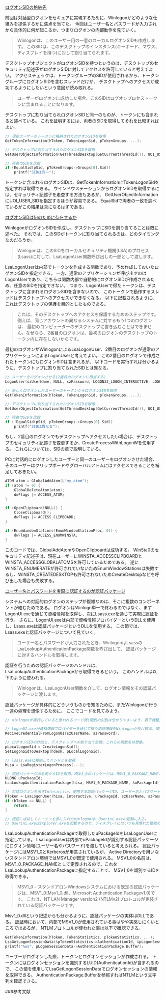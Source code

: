 ﻿
[ログオンSIDの格納先](7.10.2_ユーザーログオンのステップ/01_desk_sid/01_desk_sid.cpp)

前回は対話型ログオンをセキュアに実現するために、Winlogonがどのような仕組みを提供するかに焦点を当てた。
今回はユーザー名とパスワードが入力されから具体的に何が起こるか、つまりログオンの内部動作を見ていく。

>Winlogonは、このユーザー用の一意のローカルログオンSIDも作成します。
>このSIDは、このデスクトップのインスタンス(キーボード、マウス、ディスプレイを持つ)に対して割り当てられます。

デスクトップオブジェクトがログオンSIDを持つというのは、デスクトップのセキュリティ記述子がログオンSIDに対してアクセスを許可していると考えてよい。
アクセスチェックは、トークングループのSIDが使用されるから、トークングループにログオンSIDを含むスレッドだけが、
デスクトップへのアクセスが成功するようにしたいという意図が読み取れる。

>ユーザーがログオンに成功した場合、このSIDはログオンプロセストークンに含まれることになります。

デスクトップに割り当てられログオンSIDと同一のものが、トークンにも含まれると述べている。
これを証明するには、両者のSIDを取得してそれを比較すればよい。

```cpp
// 現在ユーザーのトークンに格納されたログオンSIDを取得
GetTokenInformation(hToken, TokenLogonSid, pTokenGroups, ...);

// デスクトップに割り当てられたログオンSIDを取得
GetUserObjectInformation(GetThreadDesktop(GetCurrentThreadId()), UOI_USER_SID, pSid, ...);

// 両者のSIDを比較
if (EqualSid(pSid, pTokenGroups->Groups[0].Sid))
	printf("SIDは同一");
```

トークンに含まれるログオンSIDは、GetTokenInformationにTokenLogonSidを指定すれば取得できる。
ウインドウステーションからログオンSIDを取得するには、セキュリティ記述子を走査する方法もあるが、
GetUserObjectInformationにUOI_USER_SIDを指定するほうが容易である。
EqualSidで両者の一致を調べているがこの結果は真になるはずである。

[ログオンSIDは何のために存在するか](7.10.2_ユーザーログオンのステップ/02_logon_sid/02_logon_sid.cpp)

WinlogonがログオンSIDを作成し、デスクトップにSIDを割り当てることは既に述べた。
それでは、このSIDがトークンに割り当てられるのは、どのタイミングなのだろうか。

>Winlogonは、このSIDをローカルセキュリティ機関(LSA)のプロセス(Lsass)に対して、LsaLogonUser関数呼び出しの一部として渡します。

LsaLogonUserは内部でトークンを作成する関数であり、予め作成しておいたログオンSIDを指定できる。
一方、通常のアプリケーションが呼び出すのはLogonUserであり、こちらは関数内部で自動的にログオンSIDが作成されるため、任意のSIDを指定できない。
つまり、LogonUserで得たトークンは、デスクトップに含まれるログオンSIDを含まないので、
このトークンで動作するスレッドはデスクトップへのアクセスができなくなる。
以下に記載されるように、これはデスクトップの保護を目的としたものである。

>これは、そのデスクトップへのアクセスを保護するためのステップです。例えば、同じアカウントの異なるシステムに対するもう1つのログオンは、
>最初のコンピューターのデスクトップに書き込むことはできません。なぜなら、2番目のログオンは、最初のログオンのデスクトップのトークン内に存在しないからです。

最初のログオンがWinlogonによるLsaLogonUser、2番目のログオンが通常のアプリケーションによるLogonUserと考えてよい。
この2番目のログオンで作成されたトークンにもログオンSIDは含まれるが、
以下コードを実行すれば分かるように、デスクトップに割り当てられたSIDとは異なる。

```cpp
// ユーザーをログオンさせる(2番目のログオンに相当する)
LogonUser(szUserName, NULL, szPassword, LOGON32_LOGON_INTERACTIVE, LOGON32_PROVIDER_DEFAULT, &hToken);

// 新しくログオンしたユーザーのトークンからログオンSIDを取得
GetTokenInformation(hToken, TokenLogonSid, pTokenGroups, ...);

// デスクトップに割り当てられたログオンSIDを取得
GetUserObjectInformation(GetThreadDesktop(GetCurrentThreadId()), UOI_USER_SID, pSid, ...);

// 両者のSIDを比較
if (!EqualSid(pSid, pTokenGroups->Groups[0].Sid))
	printf("SIDは異なる");
```

もし、2番目のログオンでもデスクトップへアクセスしたい場合は、デスクトップのセキュリティ記述子を変更するか、CreateProcessWithLogonWを使用する。
これらについては、SIDの章で説明している。

PCに対話的にログオンしたユーザーと同一のユーザーをログオンさせた場合、
そのユーザーはクリップボードやグローバルアトムにはアクセスできることを補足しておきたい。

```cpp
ATOM atom = GlobalAddAtom(L"my_atom");
if (atom != 0) {
	GlobalDeleteAtom(atom);
	dwFlags |= ACCESS_ATOM;
}

if (OpenClipboard(NULL)) {
	CloseClipboard();
	dwFlags |= ACCESS_CLIPBOARD;
}

if (EnumWindowStations(EnumWindowStationProc, 0)) {
	dwFlags |= ACCESS_ENUMWINSTA;
}
```

このコードでは、GlobalAddAtomやOpenClipboardは成功する。
WinSta0のセキュリティ記述子は、現在ユーザーにWINSTA_ACCESSCLIPBOARDとWINSTA_ACCESSGLOBALATOMSを許可しているためである。
逆にWINSTA_ENUMERATEが許可されていないためEnumWindowStationsは失敗するし、WINSTA_CREATEDESKTOPも許可されないためCreateDesktopなどを呼び出した場合も失敗する。

[ユーザー名とパスワードを実際に認証するのが認証パッケージ](7.10.2_ユーザーログオンのステップ/03_ntlm/03_ntlm.cpp)

システムへの対話的ログオンのステップが複雑なのは、そこに複数のコンポーネントが絡むためである。
ログオンはWinlogn単一で終わるのではなく、まずLogonUI.exeを通じて資格情報を取得し、次にLsass.exeを通じて実際に認証を行う。
さらに、LogonUI.exeは内部で資格情報プロバイダーというDLLを使用し、Lsass.exeは認証パッケージというDLLを使用する。
この節では、Lsass.exeと認証パッケージについて見ていく。

>ユーザー名とパスワードが入力されたとき、WinlogonはLsassのLsaLookupAuthenticationPackage関数を呼び出して、
>認証パッケージに対するハンドルを取得します。

認証を行うための認証パッケージのハンドルは、LsaLookupAuthenticationPackageから取得できるという。
このハンドルは以下のように使われる。

>Winlogonは、LsaLogonUser関数を介して、ログオン情報をその認証パッケージに渡します。

認証パッケージが具体的にどういうものかを知るために、またWinlogonが行う一連の処理を想像するために、
ここでコードを見てみよう。

```cpp
// Winlogonが実行していると思われるコード例(関数の引数は分かりやすいよう、若干調整)

// LogonUI.exeが資格情報プロバイダーを通じて得た認証情報をWinlogonが受け取る。関数名は想像。
ReciveCredentialFromLogonUI(szUserName, szPassword);

// ログオンSIDの作成と、デスクトップへの割り当て処理。これらの関数名は想像。
pLocalLogonSid = CreateLogonSid();
SetLogonSidToDesktop(hdesk, pLocalLogonSid);

// lsass.exeに接続してハンドルを取得
hLsa = LsaRegisterLogonProcess(...);

// 認証パッケージの名前からIDを取得。MSV1_0のパッケージは、MSV1_0_PACKAGE_NAMEとして定義されている
ULONG uPackageId;
LsaLookupAuthenticationPackage(hLsa, MSV1_0_PACKAGE_NAME, &uPackageId);

// 対話ログオンを示すInteractive、使用する認証パッケージID、ユーザー名とパスワード、そしてトークンに追加したいSIDを指定
hToken = LsaLogonUser(hLsa, Interactive, uPackageId, szUserName, szPassword, pLocalLogonSid, ...);
if (hToken == NULL) {
	return;
}

// 認証に成功してトークンを手に入れたWinlogonは、Userini.exeの起動に入る。
// Userini.exeはExplorer.exeを起動するので、ディスプレイにはいつも見慣れた壁紙のデスクトップが表示される。
```

LsaLookupAuthenticationPackageで取得したuPackageIdをLsaLogonUserに指定している。
LsaLogonUserは内部でuPackageIdが識別する認証パッケージにログオン情報(ユーザー名やパスワード)を渡していると考えられる。
認証パッケージにはMSV1_0とKerberosが用意されているが、
Active Directoryを用いないスタンドアロン環境ではMSV1_0が既定で使用される。
MSV1_0の名前は、MSV1_0_PACKAGE_NAMEとして定義されるので、これをLsaLookupAuthenticationPackageに指定することで、
MSV1_0を識別するIDを取得できる。

>MSV1_0 - スタンドアロンWindowsシステムにおける既定の認証パッケージは、MSV1_0(Msv1_0.dll、Microsoft Authentication Packagev1.0)です。
>これは、NT LAN Manager version2 (NTLMv2)プロトコルが実装されている認証パッケージです。

Msv1_0.dllという記述からも分かるように、認証パッケージの実体はDLLである。
認証時において、内部でMSV1_0が使用されている事はやや実感しにくいところではあるが、
NTLMプロトコルが使われた事は以下で確認できる。

```cpp
GetTokenInformation(hToken, TokenStatistics, pTokenStatistics, ...);
LsaGetLogonSessionData(&pTokenStatistics->AuthenticationId, &pLogonSessionData);
printf("%ws", pLogonSessionData->AuthenticationPackage.Buffer);
```

ユーザーがログオンした際、トークンとログオンセッションが作成される。
トークンにはログオンセッションを識別するLUID(AuthenticationId)が含まれるので、
この値を使用してLsaGetLogonSessionDataでログオンセッションの情報を取得できる。
AuthenticationPackage.Bufferを参照すればNTLMという文字列を確認できる。

###参考文献


